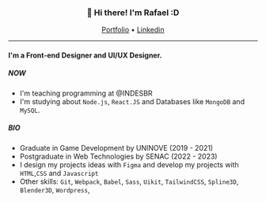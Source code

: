 
<h3 align="center">👋 Hi there! I'm Rafael :D </h3>
<p align="center">
  <a href="https://www.rafaelr92f.github.io">Portfolio</a> •
  <a href="https://www.linkedin.com/in/rafaelr92f/">Linkedin</a>
</p>

---

#### I'm a Front-end Designer and UI/UX Designer.

##### NOW

- I'm teaching programming at @INDESBR 
- I'm studying about `Node.js`, `React.JS` and Databases like `MongoDB` and `MySQL`.

##### BIO

- Graduate in Game Development by UNINOVE (2019 - 2021)
- Postgraduate in Web Technologies by SENAC (2022 - 2023)
- I design my projects ideas with `Figma` and develop my projects with `HTML`,`CSS` and `Javascript`
- Other skills: `Git`, `Webpack`, `Babel`, `Sass`, `Uikit`, `TailwindCSS`, `Spline3D`, `Blender3D`, `Wordpress`, 
